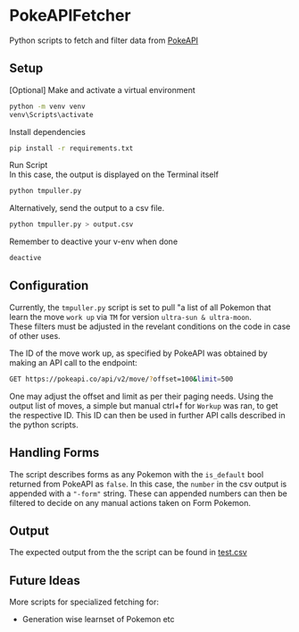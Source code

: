 # PokeAPIFetcher
Python scripts to fetch and filter data from [PokeAPI](https://pokeapi.co/docs/v2)

## Setup
[Optional] Make and activate a virtual environment
```bash
python -m venv venv
venv\Scripts\activate
```
Install dependencies
```bash
pip install -r requirements.txt
```
Run Script\
In this case, the output is displayed on the Terminal itself
```bash
python tmpuller.py
```
Alternatively, send the output to a csv file.
```bash
python tmpuller.py > output.csv
```
Remember to deactive your v-env when done
```bash
deactive
```
## Configuration
Currently, the `tmpuller.py` script is set to pull "a list of all Pokemon that learn the move `work up` via `TM` for version `ultra-sun & ultra-moon`.\
These filters must be adjusted in the revelant conditions on the code in case of other uses.

The ID of the move work up, as  specified by PokeAPI was obtained by making an API call to the endpoint:
```bash
GET https://pokeapi.co/api/v2/move/?offset=100&limit=500
```
One may adjust the offset and limit as per their paging needs. Using the output list of moves, a simple but manual ctrl+f for `Workup` was ran, to get the respective ID. This ID can then be used in further API calls described in the python scripts.

## Handling Forms
The script describes forms as any Pokemon with the `is_default` bool returned from PokeAPI as `false`. In this case, the `number` in the csv output is appended with a `"-form"` string. These can appended numbers can then be filtered to decide on any manual actions taken on Form Pokemon.



## Output
The expected output from the the script can be found in [test.csv](./test.csv)

## Future Ideas
More scripts for specialized fetching for:
- Generation wise learnset of Pokemon etc
